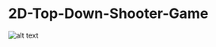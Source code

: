# 2D-Top-Down-Shooter-Game



![alt text](https://github.com/MantieReid/2D-Top-Down-Shooter-Game/blob/main/2DShooterGameTopDownGif.gif)
